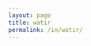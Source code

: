```yaml
---
layout: page
title: watir
permalink: /in/watir/
---
```


<script src="https://gist.github.com/ir-norn/942e02deb273a7b8b2a9.js"></script>
